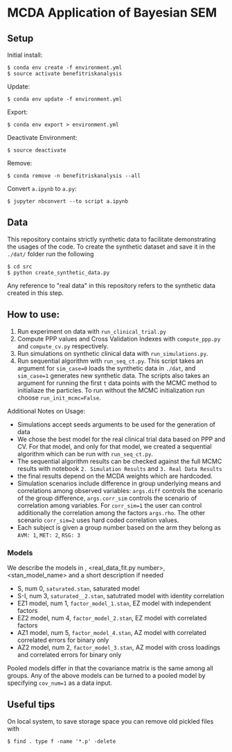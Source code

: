 # MCDA Application of Bayesian SEM

## Setup

Initial install:

    $ conda env create -f environment.yml
    $ source activate benefitriskanalysis

Update:

    $ conda env update -f environment.yml
    
Export: 

    $ conda env export > environment.yml

Deactivate Environment:

    $ source deactivate

Remove:

    $ conda remove -n benefitriskanalysis --all


Convert `a.ipynb` to `a.py`:

    $ jupyter nbconvert --to script a.ipynb

## Data 

This repository contains strictly synthetic data to facilitate demonstrating the usages of the code. To create the synthetic dataset and save it in the `./dat/` folder run the following

    $ cd src
    $ python create_synthetic_data.py

Any reference to "real data" in this repository refers to the synthetic data created in this step.


## How to use:

1. Run experiment on data with `run_clinical_trial.py`
2. Compute PPP values and Cross Validation Indexes with `compute_ppp.py` and `compute_cv.py` respectively. 
3. Run simulations on synthetic clinical data with `run_simulations.py`. 
4. Run sequential algorithm with `run_seq_ct.py`. This script takes an argument for `sim_case=0` loads the synthetic data in `./dat`, and `sim_case=1` generates new synthetic data. The scripts also takes an argument for running the first `t` data points with the MCMC method to initialiaze the particles. To run without the MCMC initialization run choose `run_init_mcmc=False`.


Additional Notes on Usage: 

* Simulations accept seeds arguments to be used for the generation of data
* We chose the best model for the real clinical trial data based on PPP and CV. For that model, and only for that model, we created a sequential algorithm which can be run with `run_seq_ct.py`. 
* The sequential algorithm results can be checked against the full MCMC results with notebook `2. Simulation Results` and `3. Real Data Results`
* the final results depend on the MCDA weights which are hardcoded. 
* Simulation scenarios include difference in group underlying means and correlations among observed variables: `args.diff` controls the scenario of the group difference, `args.corr_sim` controls the scenario of correlation among variables. For `corr_sim=1` the user can control additionally the correlation among the factors `args.rho`. The other scenario `corr_sim=2`  uses hard coded correlation values. 
* Each subject is given a group number based on the arm they belong as `AVM: 1`, `MET: 2`, `RSG: 3`


### Models

We describe the models in <short name>, <real_data_fit.py number>, <stan_model_name> and a short description if needed

* S, num 0, `saturated.stan`, saturated model
* S-I, num 3, `saturated__2.stan`, satutrated model with identity correlation 
* EZ1 model, num 1, `factor_model_1.stan`, EZ model with independent factors  
* EZ2 model, num 4, `factor_model_2.stan`, EZ model with correlated factors 
* AZ1 model, num 5, `factor_model_4.stan`, AZ model with correlated correlated errors for binary only
* AZ2 model, num 2, `factor_model_3.stan`, AZ model with cross loadings and correlated errors for binary only

Pooled models differ in that the covariance matrix is the same among all groups.
Any of the above models can be turned to a pooled model by specifying `cov_num=1` as a data input.

## Useful tips

On local system, to save storage space you can remove old pickled files with

    $ find . type f -name '*.p' -delete
